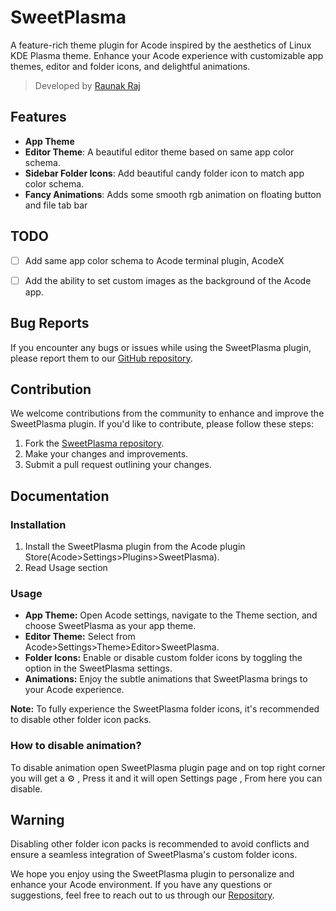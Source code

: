 # SweetPlasma

A feature-rich theme plugin for Acode inspired by the aesthetics of Linux KDE Plasma theme. Enhance your Acode experience with customizable app themes, editor and folder icons, and delightful animations.

> Developed by [Raunak Raj](https://github.com/bajrangCoder)

## Features

- **App Theme**
- **Editor Theme**: A beautiful editor theme based on same app color schema.
- **Sidebar Folder Icons**: Add beautiful candy folder icon to match app color schema.
- **Fancy Animations**: Adds some smooth rgb animation on floating button and file tab bar

## TODO

- [ ] Add same app color schema to Acode terminal plugin, AcodeX

- [ ] Add the ability to set custom images as the background of the Acode app.

## Bug Reports

If you encounter any bugs or issues while using the SweetPlasma plugin, please report them to our [GitHub repository](https://github.com/bajrangCoder/SweetPlasma).

## Contribution

We welcome contributions from the community to enhance and improve the SweetPlasma plugin. If you'd like to contribute, please follow these steps:

1. Fork the [SweetPlasma repository](https://github.com/bajrangCoder/SweetPlasma).
2. Make your changes and improvements.
3. Submit a pull request outlining your changes.

## Documentation

### Installation

1. Install the SweetPlasma plugin from the Acode plugin Store(Acode>Settings>Plugins>SweetPlasma).
2. Read Usage section

### Usage

- **App Theme:** Open Acode settings, navigate to the Theme section, and choose SweetPlasma as your app theme.
- **Editor Theme:** Select from Acode>Settings>Theme>Editor>SweetPlasma.
- **Folder Icons:** Enable or disable custom folder icons by toggling the option in the SweetPlasma settings.
- **Animations:** Enjoy the subtle animations that SweetPlasma brings to your Acode experience.

**Note:** To fully experience the SweetPlasma folder icons, it's recommended to disable other folder icon packs.

### How to disable animation?

To disable animation open SweetPlasma plugin page and on top right corner you will get a ⚙️ , Press it and it will open Settings page , From here you can disable.

## Warning

Disabling other folder icon packs is recommended to avoid conflicts and ensure a seamless integration of SweetPlasma's custom folder icons.

We hope you enjoy using the SweetPlasma plugin to personalize and enhance your Acode environment. If you have any questions or suggestions, feel free to reach out to us through our [Repository](https://github.com/bajrangCoder/SweetPlasma).
